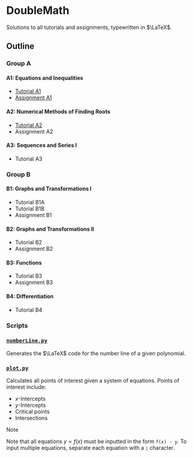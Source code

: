 # DoubleMath

Solutions to all tutorials and assignments, typewritten in $\LaTeX$.

## Outline

### Group A

#### A1: Equations and Inequalities

- [Tutorial A1](Group%20A/Chapter%20A1/Tutorial%20A1/Tutorial%20A1.pdf)
- [Assignment A1](Group%20A/Chapter%20A1/Assignment%20A1/Assignment%20A1.pdf)

#### A2: Numerical Methods of Finding Roots

- [Tutorial A2](Group%20A/Chapter%20A2/Tutorial%20A2/Tutorial%20A2.pdf)
- Assignment A2

#### A3: Sequences and Series I

- Tutorial A3

### Group B

#### B1: Graphs and Transformations I

- Tutorial B1A
- Tutorial B1B
- Assignment B1

#### B2: Graphs and Transformations II

- Tutorial B2
- Assignment B2

#### B3: Functions

- Tutorial B3
- Assignment B3

#### B4: Differentiation

- Tutorial B4


### Scripts 

### [`numberLine.py`](.meta/Scripts/numberLine.py)

Generates the $\LaTeX$ code for the number line of a given polynomial.

### [`plot.py`](.meta/Scripts/plot.py)

Calculates all points of interest given a system of equations. Points of interest include:

- $x$-Intercepts
- $y$-Intercepts
- Critical points
- Intersections

> [!NOTE]
> Note that all equations $y = f(x)$ must be inputted in the form `f(x) - y`.
> To input multiple equations, separate each equation with a `|` character.
